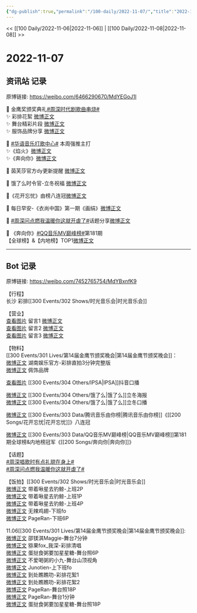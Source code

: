 ```yaml
---
{"dg-publish":true,"permalink":"/100-daily/2022-11-07/","title":"2022-11-07"}
---
```



<< [[100 Daily/2022-11-06\|2022-11-06]] | [[100 Daily/2022-11-08\|2022-11-08]] >>

# 2022-11-07

## 资讯站 记录

原博链接: https://weibo.com/6466290670/MdYEGoJ1l

🌟 金鹰奖颁奖典礼[#周深时代剧歌曲串烧#](https://s.weibo.com/weibo?q=%23%E5%91%A8%E6%B7%B1%E6%97%B6%E4%BB%A3%E5%89%A7%E6%AD%8C%E6%9B%B2%E4%B8%B2%E7%83%A7%23)  
✨ 彩排花絮 [微博正文](https://m.weibo.cn/6466290670/4833121398952858)  
✨ 舞台精彩片段 [微博正文](https://m.weibo.cn/6466290670/4833129746144894)  
✨ 服饰品牌分享 [微博正文](https://m.weibo.cn/6466290670/4833194149151509)

🌟 [#华语音乐打歌中心#](https://s.weibo.com/weibo?q=%23%E5%8D%8E%E8%AF%AD%E9%9F%B3%E4%B9%90%E6%89%93%E6%AD%8C%E4%B8%AD%E5%BF%83%23) 本周强推主打  
✨《焰火》[微博正文](https://m.weibo.cn/6466290670/4833128134479443)  
✨《奔向你》[微博正文](https://m.weibo.cn/6466290670/4833127434552027)

🌟 茵芙莎官方dy更新提醒 [微博正文](https://m.weibo.cn/6466290670/4833166840300977)

🌟 饿了么时令官-立冬祝福 [微博正文](https://m.weibo.cn/6466290670/4833242014815984)

🌟《花开忘忧》由榜八连冠[微博正文](https://m.weibo.cn/6466290670/4833213409658569)

🌟 每日早安-《衣尚中国》第一期《画绢》[微博正文](https://m.weibo.cn/6466290670/4833089144752088)

🌟 [#周深问点燃我温暖你这就开虐了#](https://s.weibo.com/weibo?q=%23%E5%91%A8%E6%B7%B1%E9%97%AE%E7%82%B9%E7%87%83%E6%88%91%E6%B8%A9%E6%9A%96%E4%BD%A0%E8%BF%99%E5%B0%B1%E5%BC%80%E8%99%90%E4%BA%86%23)话题分享[微博正文](https://m.weibo.cn/6466290670/4833306850637817)

🌟 《奔向你》[#QQ音乐MV巅峰榜#](https://s.weibo.com/weibo?q=%23QQ%E9%9F%B3%E4%B9%90MV%E5%B7%85%E5%B3%B0%E6%A6%9C%23)第181期  
【全球榜】&【内地榜】TOP1[微博正文](https://m.weibo.cn/6466290670/4833214278144145)

---
## Bot 记录

原博链接: https://weibo.com/7452765754/MdYBxnfK9

【行程】  
长沙 彩排[[300 Events/302 Shows/时光音乐会\|时光音乐会]]

【营业】  
[查看图片](https://wx4.sinaimg.cn/large/0088n2Pggy1h7wz0rh77bj30yc0u0mz6.jpg) 留言1 [微博正文](http://weibo.com/1736988591/MdOTnmeeT)  
[查看图片](https://wx4.sinaimg.cn/large/0088n2Pggy1h7wz0ww0ddj30yi0ex0tv.jpg) 留言2 [微博正文](http://weibo.com/6387099968/MdVf6h1tz)  
[查看图片](https://wx1.sinaimg.cn/large/0088n2Pggy1h7wz0zvx5sj30yi0793yr.jpg) 留言3 [微博正文](https://m.weibo.cn/1736988591/4832171993339228)

【物料】  
[[300 Events/301 Lives/第14届金鹰节颁奖晚会\|第14届金鹰节颁奖晚会]]：  
[微博正文](http://weibo.com/1721744173/MdQIHzPU6) 湖南娱乐官方-彩排直拍3分钟完整版  
[微博正文](http://weibo.com/2043491874/MdVouaUBS) 佩饰品牌

[查看图片](https://wx1.sinaimg.cn/large/0088n2Pggy1h7wz8zdfhbj30qk1byn16.jpg) [[300 Events/304 Others/IPSA\|IPSA]]抖音口播

[微博正文](http://weibo.com/5117812753/MdSVY44wj) [[300 Events/304 Others/饿了么\|饿了么]]立冬海报  
[微博正文](http://weibo.com/5117812753/MdWx4Esq0) [[300 Events/304 Others/饿了么\|饿了么]]立冬口播

[微博正文](http://weibo.com/6733257358/MdVx9001A) [[300 Events/303 Data/腾讯音乐由你榜\|腾讯音乐由你榜]]《[[200 Songs/花开忘忧\|花开忘忧]]》八连冠

[微博正文](https://weibo.com/2169129705/MdVefmhmJ) [[300 Events/303 Data/QQ音乐MV巅峰榜\|QQ音乐MV巅峰榜]]第181期全球榜&内地榜冠军《[[200 Songs/奔向你\|奔向你]]》

【话题】  
[#周深唱歌时有点礼貌在身上#](https://s.weibo.com/weibo?q=%23%E5%91%A8%E6%B7%B1%E5%94%B1%E6%AD%8C%E6%97%B6%E6%9C%89%E7%82%B9%E7%A4%BC%E8%B2%8C%E5%9C%A8%E8%BA%AB%E4%B8%8A%23)  
[#周深问点燃我温暖你这就开虐了#](https://s.weibo.com/weibo?q=%23%E5%91%A8%E6%B7%B1%E9%97%AE%E7%82%B9%E7%87%83%E6%88%91%E6%B8%A9%E6%9A%96%E4%BD%A0%E8%BF%99%E5%B0%B1%E5%BC%80%E8%99%90%E4%BA%86%23)

【饭拍】[[300 Events/302 Shows/时光音乐会\|时光音乐会]]  
[微博正文](http://weibo.com/3246571812/MdWrFx0c4) 带着啾星去钓鲸-上班2P  
[微博正文](http://weibo.com/3246571812/MdWys1fYa) 带着啾星去钓鲸-上班1P  
[微博正文](http://weibo.com/3246571812/MdXNmakij) 带着啾星去钓鲸-上班4P  
[微博正文](http://weibo.com/7495641082/MdY3JEWtL) 无辣鸡翅-下班fo  
[微博正文](https://m.weibo.cn/7633014126/4833292459185431) PageRan-下班6P

11.06[[300 Events/301 Lives/第14届金鹰节颁奖晚会\|第14届金鹰节颁奖晚会]]:  
[微博正文](http://weibo.com/7775580328/MdOlajLAY) 邵镁淇Maggie-舞台7分钟  
[微博正文](http://weibo.com/5604179672/MdSe3qiwm) 猕果fox_我深-彩排清唱  
[微博正文](http://weibo.com/6048634807/MdSSNyQpv) 蛋挞食粥要加星星糖-舞台照6P  
[微博正文](http://weibo.com/6610705173/MdSE8AAb0) 不爱喝粥的小九-舞台山顶视角  
[微博正文](http://weibo.com/2283247914/MdOR4lb0X) Junotien-上下班fo  
[微博正文](https://weibo.com/5488485092/MdUC82Nzp) 到处瞧瞧叻-彩排花絮1  
[微博正文](http://weibo.com/5488485092/MdY2OmEnh) 到处瞧瞧叻-彩排花絮2  
[微博正文](http://weibo.com/7633014126/MdShspb6N) PageRan-舞台照18P  
[微博正文](http://weibo.com/7633014126/MdT4vAf51) PageRan-舞台1分钟  
[微博正文](https://m.weibo.cn/6048634807/4833285345389897) 蛋挞食粥要加星星糖-舞台照18P
